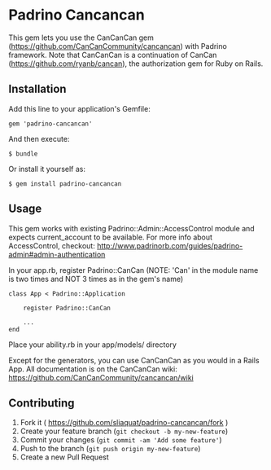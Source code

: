 # Padrino Cancancan

This gem lets you use the CanCanCan gem (https://github.com/CanCanCommunity/cancancan) with Padrino framework. Note that CanCanCan is a continuation of CanCan (https://github.com/ryanb/cancan), the authorization gem for Ruby on Rails. 

## Installation

Add this line to your application's Gemfile:

    gem 'padrino-cancancan'

And then execute:

    $ bundle

Or install it yourself as:

    $ gem install padrino-cancancan

## Usage

This gem works with existing Padrino::Admin::AccessControl module and expects current_account to be available. For more info about AccessControl, checkout: http://www.padrinorb.com/guides/padrino-admin#admin-authentication

In your app.rb, register Padrino::CanCan   (NOTE: 'Can' in the module name is two times and NOT 3 times as in the gem's name)

    class App < Padrino::Application
       
        register Padrino::CanCan
       
        ...
    end
    
Place your ability.rb in your app/models/ directory

Except for the generators, you can use CanCanCan as you would in a Rails App.
All documentation is on the CanCanCan wiki: https://github.com/CanCanCommunity/cancancan/wiki

## Contributing

1. Fork it ( https://github.com/sliaquat/padrino-cancancan/fork )
2. Create your feature branch (`git checkout -b my-new-feature`)
3. Commit your changes (`git commit -am 'Add some feature'`)
4. Push to the branch (`git push origin my-new-feature`)
5. Create a new Pull Request
